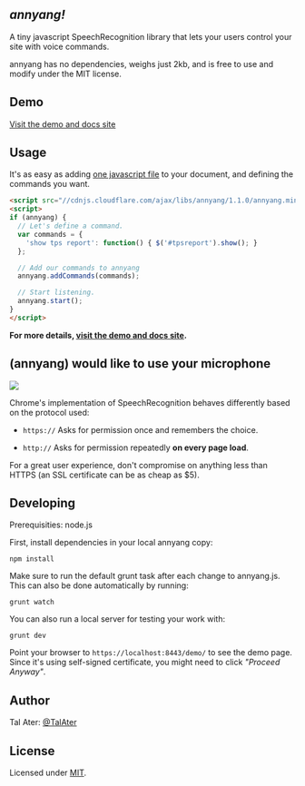 *annyang!*
-----------------------------------------------

A tiny javascript SpeechRecognition library that lets your users control your site with voice commands.

annyang has no dependencies, weighs just 2kb, and is free to use and modify under the MIT license.

Demo
----
[Visit the demo and docs site](https://www.talater.com/annyang)

Usage
-----
It's as easy as adding [one javascript file](//cdnjs.cloudflare.com/ajax/libs/annyang/1.1.0/annyang.min.js) to your document, and defining the commands you want.
````html
<script src="//cdnjs.cloudflare.com/ajax/libs/annyang/1.1.0/annyang.min.js"></script>
<script>
if (annyang) {
  // Let's define a command.
  var commands = {
    'show tps report': function() { $('#tpsreport').show(); }
  };

  // Add our commands to annyang
  annyang.addCommands(commands);

  // Start listening.
  annyang.start();
}
</script>
````

**For more details, [visit the demo and docs site](https://www.talater.com/annyang).**

(annyang) would like to use your microphone
-------------------------------------------
![](http://i.imgur.com/Z3zooUC.png)

Chrome's implementation of SpeechRecognition behaves differently based on the protocol used:

- `https://` Asks for permission once and remembers the choice.

- `http://`  Asks for permission repeatedly **on every page load**.

For a great user experience, don't compromise on anything less than HTTPS (an SSL certificate can be as cheap as $5).

Developing
----------
Prerequisities: node.js

First, install dependencies in your local annyang copy:

    npm install

Make sure to run the default grunt task after each change to annyang.js. This can also be done automatically by running:

    grunt watch

You can also run a local server for testing your work with:

    grunt dev

Point your browser to `https://localhost:8443/demo/` to see the demo page.
Since it's using self-signed certificate, you might need to click *"Proceed Anyway"*.

Author
------
Tal Ater: [@TalAter](https://twitter.com/TalAter)

License
-------
Licensed under [MIT](https://github.com/TalAter/annyang/blob/master/LICENSE).